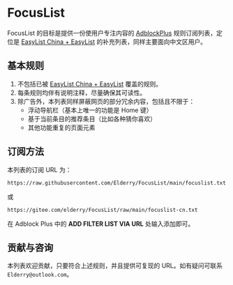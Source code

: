 # FocusList
FocusList 的目标是提供一份使用户专注内容的 [AdblockPlus](https://adblockplus.org/) 规则订阅列表，定位是 [EasyList China + EasyList](https://github.com/easylist/easylistchina/) 的补充列表，同样主要面向中文区用户。

## 基本规则
1. 不包括已被 [EasyList China + EasyList](https://github.com/easylist/easylistchina/) 覆盖的规则。
1. 每条规则均伴有说明注释，尽量确保其可读性。
1. 除广告外，本列表同样屏蔽网页的部分冗余内容，包括且不限于：
    - 浮动导航栏（基本上唯一的功能是 Home 键）
    - 基于当前条目的推荐条目（比如各种猜你喜欢）
    - 其他功能重复的页面元素

## 订阅方法
本列表的订阅 URL 为：
```
https://raw.githubusercontent.com/Elderry/FocusList/main/focuslist.txt
```
或
```
https://gitee.com/elderry/FocusList/raw/main/focuslist-cn.txt
```
在 Adblock Plus 中的 **ADD FILTER LIST VIA URL** 处输入添加即可。

## 贡献与咨询
本列表欢迎贡献，只要符合上述规则，并且提供可复现的 URL。如有疑问可联系 `Elderry@outlook.com`。
